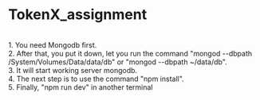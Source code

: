 # TokenX_assignment
<br/>
1. You need Mongodb first. <br/>
2. After that, you put it down, let you run the command "mongod --dbpath /System/Volumes/Data/data/db" or "mongod --dbpath ~/data/db". <br/>
3. It will start working server mongodb. <br/>
4. The next step is to use the command "npm install". <br/>
5. Finally, "npm run dev" in another terminal <br/>
